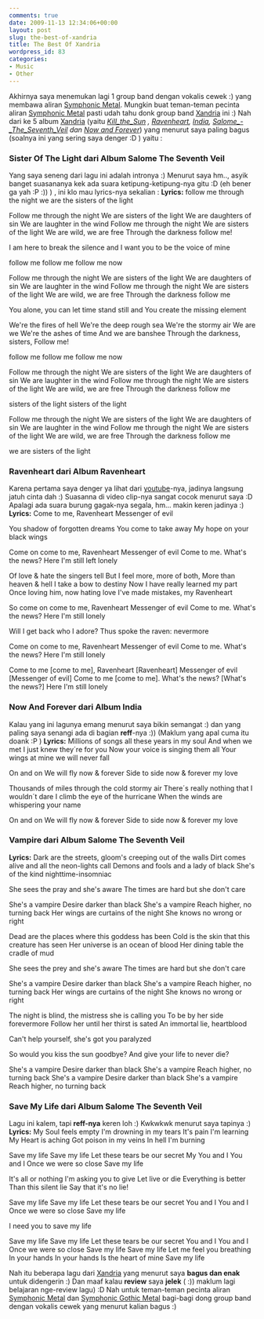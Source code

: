 ```yaml
---
comments: true
date: 2009-11-13 12:34:06+00:00
layout: post
slug: the-best-of-xandria
title: The Best Of Xandria
wordpress_id: 83
categories:
- Music
- Other
---
```


Akhirnya saya menemukan lagi 1 group band dengan vokalis cewek :) yang membawa aliran [Symphonic Metal](http://en.wikipedia.org/wiki/Symphonic_metal). Mungkin buat teman-teman pecinta aliran [Symphonic Metal](http://en.wikipedia.org/wiki/Symphonic_metal) pasti udah tahu donk group band [Xandria](http://en.wikipedia.org/wiki/Xandria) ini :) Nah dari ke 5 album [Xandria](http://en.wikipedia.org/wiki/Xandria) (yaitu _[Kill_the_Sun](http://en.wikipedia.org/wiki/Kill_the_Sun) , [Ravenheart](http://en.wikipedia.org/wiki/Ravenheart), [India](http://en.wikipedia.org/wiki/India_(album)), [Salome_-_The_Seventh_Veil](http://en.wikipedia.org/wiki/Salom%C3%A9_-_The_Seventh_Veil) dan [Now and Forever](http://en.wikipedia.org/wiki/Now_%26_Forever_-_Best_of_Xandria)_) yang menurut saya paling bagus (soalnya ini yang sering saya denger :D ) yaitu :



### Sister Of The Light dari Album Salome The Seventh Veil



Yang saya seneng dari lagu ini adalah intronya :) Menurut saya hm.., asyik banget suasananya kek ada suara ketipung-ketipung-nya gitu :D (eh bener ga yah :P :)) ) , ini klo mau lyrics-nya sekalian :
**Lyrics:**
follow me through the night
we are the sisters of the light

Follow me through the night
We are sisters of the light
We are daughters of sin
We are laughter in the wind
Follow me through the night
We are sisters of the light
We are wild, we are free
Through the darkness follow me!

I am here to break the silence and
I want you to be the voice of mine

follow me follow me follow me now

Follow me through the night
We are sisters of the light
We are daughters of sin
We are laughter in the wind
Follow me through the night
We are sisters of the light
We are wild, we are free
Through the darkness follow me

You alone, you can let time stand still and
You create the missing element

We're the fires of hell
We're the deep rough sea
We're the stormy air
We are we
We're the ashes of time
And we are banshee
Through the darkness, sisters,
Follow me!

follow me follow me follow me now

Follow me through the night
We are sisters of the light
We are daughters of sin
We are laughter in the wind
Follow me through the night
We are sisters of the light
We are wild, we are free
Through the darkness follow me

sisters of the light
sisters of the light

Follow me through the night
We are sisters of the light
We are daughters of sin
We are laughter in the wind
Follow me through the night
We are sisters of the light
We are wild, we are free
Through the darkness follow me

we are sisters of the light
<!-- more -->


### Ravenheart dari Album Ravenheart



Karena pertama saya denger ya lihat dari [youtube](www.youtube.com)-nya, jadinya langsung jatuh cinta dah :) Suasanna di video clip-nya sangat cocok menurut saya :D Apalagi ada suara burung gagak-nya segala, hm... makin keren jadinya :)
**Lyrics:**
Come to me, Ravenheart
Messenger of evil

You shadow of forgotten dreams
You come to take away
My hope on your black wings

Come on come to me, Ravenheart
Messenger of evil
Come to me. What's the news?
Here I'm still left lonely

Of love & hate the singers tell
But I feel more, more of both,
More than heaven & hell
I take a bow to destiny
Now I have really learned my part
Once loving him, now hating love
I've made mistakes, my Ravenheart

So come on come to me, Ravenheart
Messenger of evil
Come to me. What's the news?
Here I'm still lonely

Will I get back who I adore?
Thus spoke the raven: nevermore

Come on come to me, Ravenheart
Messenger of evil
Come to me. What's the news?
Here I'm still lonely

Come to me [come to me], Ravenheart [Ravenheart]
Messenger of evil [Messenger of evil]
Come to me [come to me]. What's the news? [What's the news?]
Here I'm still lonely



### Now And Forever dari Album India



Kalau yang ini  lagunya emang menurut saya bikin semangat :) dan yang paling saya senangi ada di bagian **reff**-nya :)) (Maklum yang apal cuma itu doank :P )
**Lyrics:**
Millions of songs all these years in my soul
And when we met I just knew they´re for you
Now your voice is singing them all
Your wings at mine we will never fall

On and on
We will fly now & forever
Side to side now & forever my love

Thousands of miles through the cold stormy air
There´s really nothing that I wouldn´t dare
I climb the eye of the hurricane
When the winds are whispering your name

On and on
We will fly now & forever
Side to side now & forever my love



### Vampire dari Album Salome The Seventh Veil



**Lyrics:**
Dark are the streets, gloom's creeping out of the walls
Dirt comes alive and all the neon-lights call
Demons and fools and a lady of black
She's of the kind nighttime-insomniac

She sees the pray and she's aware
The times are hard but she don't care

She's a vampire
Desire darker than black
She's a vampire
Reach higher, no turning back
Her wings are curtains of the night
She knows no wrong or right

Dead are the places where this goddess has been
Cold is the skin that this creature has seen
Her universe is an ocean of blood
Her dining table the cradle of mud

She sees the prey and she's aware
The times are hard but she don't care

She's a vampire
Desire darker than black
She's a vampire
Reach higher, no turning back
Her wings are curtains of the night
She knows no wrong or right

The night is blind, the mistress she is calling you
To be by her side forevermore
Follow her until her thirst is sated
An immortal lie, heartblood

Can't help yourself, she's got you paralyzed

So would you kiss the sun goodbye?
And give your life to never die?

She's a vampire
Desire darker than black
She's a vampire
Reach higher, no turning back
She's a vampire
Desire darker than black
She's a vampire
Reach higher, no turning back



### Save My Life dari Album Salome The Seventh Veil



Lagu ini kalem, tapi **reff-nya** keren loh :) Kwkwkwk menurut saya tapinya :)
**Lyrics:**
My Soul feels empty
I'm drowning in my tears
It's pain I'm learning
My Heart is aching
Got poison in my veins
In hell I'm burning

Save my life
Save my life
Let these tears be our secret
My You and I
You and I
Once we were so close
Save my life

It's all or nothing
I'm asking you to give
Let live or die
Everything is better
Than this silent lie
Say that it's no lie!

Save my life
Save my life
Let these tears be our secret
You and I
You and I
Once we were so close
Save my life

I need you to save my life

Save my life
Save my life
Let these tears be our secret
You and I
You and I
Once we were so close
Save my life
Save my life
Let me feel you breathing
In your hands
In your hands
Is the heart of mine
Save my life

Nah itu beberapa lagu dari [Xandria](http://en.wikipedia.org/wiki/Xandria) yang menurut saya **bagus dan enak** untuk didengerin :) Dan maaf kalau **review** saya **jelek** ( :)) maklum lagi belajaran nge-review lagu) :D Nah untuk teman-teman pecinta aliran [Symphonic Metal](http://en.wikipedia.org/wiki/Symphonic_metal) dan [Symphonic Gothic Metal](http://en.wikipedia.org/wiki/Gothic_metal) bagi-bagi dong group band dengan vokalis cewek yang menurut kalian bagus :)
